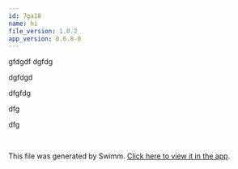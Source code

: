 ```yaml
---
id: 7ga18
name: hi
file_version: 1.0.2
app_version: 0.6.8-0
---
```


gfdgdf dgfdg

dgfdgd

dfgfdg

dfg

dfg

<br/>

This file was generated by Swimm. [Click here to view it in the app](https://app.swimm.io/repos/Z2l0aHViJTNBJTNBYy1wcm9qZWN0JTNBJTNBcm90ZW1iMQ==/docs/7ga18).